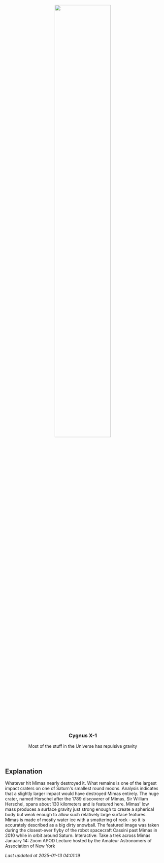 <p align='center'>
    <img src='https://apod.nasa.gov/apod/image/2501/Mimas_Cassini_960.jpg' width='60%' />
    <h3 align="center">Cygnus X-1</h3>
    <p align="center">Most of the stuff in the Universe has repulsive gravity</p>
</p>
<br/>

Explanation
--
Whatever hit Mimas nearly destroyed it.  What remains is one of the largest impact craters on one of Saturn's smallest round moons.  Analysis indicates that a slightly larger impact would have destroyed Mimas entirely.  The huge crater, named Herschel after the 1789 discoverer of Mimas, Sir William Herschel, spans about 130 kilometers and is featured here. Mimas' low mass produces a surface gravity just strong enough to create a spherical body but weak enough to allow such relatively large surface features. Mimas is made of mostly water ice with a smattering of rock - so it is accurately described as a big dirty snowball. The featured image was taken during the closest-ever flyby of the robot spacecraft Cassini past Mimas in 2010 while in orbit around Saturn.    Interactive: Take a trek across Mimas  January 14: Zoom APOD Lecture hosted by the Amateur Astronomers of Association of New York


*Last updated at 2025-01-13 04:01:19*
